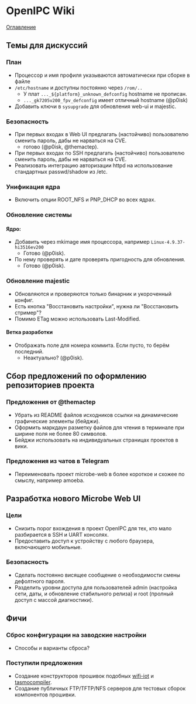 # OpenIPC Wiki
[Оглавление](index.md)

Темы для дискуссий
------------------

### План

* Процессор и имя профиля указываются автоматически при сборке в файле
* `/etc/hostname` и доступны постоянно через `/rom/..`
  * У плат `..._${platform}_unknown_defconfig` hostname не прописан.
  * `..._gk7205v200_fpv_defconfig` имеет отличный hostname (@p0isk)
* Добавить ключи в `sysupgrade` для обновления web-ui и majestic.

### Безопасность

* При первых входах в Web UI предлагать (настойчиво) пользователю сменить пароль, дабы не нарваться на CVE.
  * готово (@p0isk, @themactep).
* При первых входах по SSH предлагать (настойчиво) пользователю сменить пароль, дабы не нарваться на CVE.
* Реализовать интеграцию авторизации httpd на использование стандартных passwd/shadow из /etc.

### Унификация ядра

* Включить опции ROOT_NFS и PNP_DHCP во всех ядрах.

### Обновление системы

#### Ядро:

* Добавить через mkimage имя процессора, например `Linux-4.9.37-hi3516ev200`
  * Готово (@p0isk).
* По нему проверять и дате проверять пригодность для обновления.
  * Готово (@p0isk).

### Обновление majestic

* Обновляются и проверяются только бинарник и укороченный конфиг.
* Есть кнопка "Восстановить настройки", нужна ли "Восстановить стример"?
* Помимо ETag можно использовать Last-Modified.

#### Ветка разработки

* Отображать поле для номера коммита. Если пусто, то берём последний.
  * Неактуально? (@p0isk).

Сбор предложений по оформлению репозиториев проекта
---------------------------------------------------

### Предложения от @themactep

* Убрать из README файлов исходников ссылки на динамические графические
  элементы (бейджи).
* Оформить маркдаун разметку файлов для чтения в терминале при ширине поля
  не более 80 символов.
* Бейджи использовать на индивидуальных страницах проектов в вики.

### Предложения из чатов в Telegram

* Переименовать проект microbe-web в более короткое и схожее по смыслу,
  например amoeba.


Разработка нового Microbe Web UI
--------------------------------

### Цели

* Снизить порог вхождения в проект OpenIPC для тех, кто мало разбирается
  в SSH и UART консолях.
* Предоставить доступ к устройству с любого браузера, включающего мобильные.

### Безопасность

* Сделать постоянно висящее сообщение о необходимости смены дефолтного пароля.
* Разделить уровни доступа для пользователей admin (настройка сети, даты, и
  обновление стабильного релиза) и root (пролный доступ с массой диагностики).


Фичи
----

### Сброс конфигурации на заводские настройки

* Способы и варианты сброса?

### Поступили предложения

* Создание конструкторов прошивок подобных [wifi-iot](https://wifi-iot.com/) и
  [tasmocompiler](https://github.com/benzino77/tasmocompiler).
* Создание публичных FTP/TFTP/NFS серверов для тестовых сборок компонентов
  прошивки.

